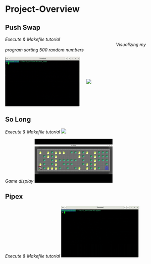 # Project-Overview

## **Push Swap**
*Execute & Makefile tutorial* &nbsp;&nbsp;&nbsp;&nbsp;&nbsp;&nbsp;&nbsp;&nbsp;&nbsp;&nbsp;&nbsp;&nbsp;&nbsp;&nbsp;&nbsp;&nbsp;&nbsp;&nbsp;&nbsp;&nbsp;&nbsp;&nbsp;&nbsp;&nbsp;&nbsp;&nbsp;&nbsp;&nbsp;&nbsp;&nbsp;&nbsp;&nbsp;&nbsp;&nbsp;&nbsp;&nbsp;&nbsp;&nbsp;&nbsp;&nbsp;&nbsp;&nbsp;&nbsp;&nbsp;&nbsp;&nbsp;&nbsp;&nbsp;&nbsp;&nbsp;&nbsp;&nbsp;&nbsp;&nbsp;&nbsp;&nbsp;&nbsp;&nbsp;&nbsp;&nbsp;&nbsp;&nbsp;&nbsp;&nbsp;&nbsp;&nbsp;&nbsp;&nbsp;&nbsp;&nbsp;&nbsp;&nbsp;&nbsp;&nbsp;&nbsp;&nbsp;&nbsp;&nbsp;&nbsp;&nbsp;&nbsp;&nbsp;&nbsp;&nbsp;&nbsp;&nbsp;&nbsp;&nbsp;&nbsp;&nbsp; *Visualizing my program sorting 500 random numbers*
<div style="display: flex; justify-content: space-between; align-items: center; width: 100%;">
  <img src="assets/push_swap.gif" style="width: 48%; margin-right: 1%;">
  <img src="assets/push_swap%20visualize.gif" style="width: 48%; margin-left: 1%;">
</div>


## **So Long**
*Execute & Makefile tutorial*
<img src= "assets/so_long.gif" style = "width : 50%;">

*Game display*
<img src= "assets/game.gif" style = "width : 50%;">

## **Pipex**
*Execute & Makefile tutorial*
<img src= "assets/pipex.gif" style = "width : 50%;">
